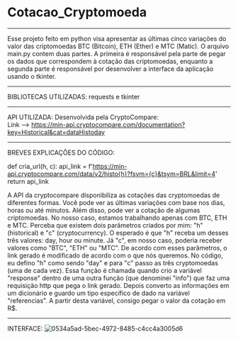 # Cotacao_Cryptomoeda

---------------------------------------------------------------------------------------------

Esse projeto feito em python visa apresentar as últimas cinco variações do valor das criptomoedas BTC (Bitcoin), ETH (Ether) e MTC (Matic).
O arquivo main.py contem duas partes. A primeira é responsável pela parte de pegar os dados que correspondem à cotação das criptomoedas,
enquanto a segunda parte é responsável por desenvolver a interface da aplicação usando o tkinter.

---------------------------------------------------------------------------------------------

BIBLIOTECAS UTILIZADAS: 
requests e tkinter

---------------------------------------------------------------------------------------------

API UTILIZADA:
Desenvolvida pela CryptoCompare:  
Link --> https://min-api.cryptocompare.com/documentation?key=Historical&cat=dataHistoday

---------------------------------------------------------------------------------------------

BREVES EXPLICAÇÕES DO CÓDIGO:

def cria_url(h, c):
    api_link = f'https://min-api.cryptocompare.com/data/v2/histo{h}?fsym={c}&tsym=BRL&limit=4'
    return api_link

A API da cryptocompare disponibiliza as cotações das cryptomoedas de diferentes formas. Você pode ver as últimas variações com base nos dias, horas ou até minutos. Além disso, pode ver a cotação de algumas criptomoedas. No nosso caso, estamos trabalhando apenas com BTC, ETH e MTC. Perceba que existem dois parâmetros criados por mim: "h" (historical) e "c" (cryptocurrency). O esperado é que "h" receba um desses três valores: day, hour ou minute. Já "c", em nosso caso, poderia receber valores como "BTC", "ETH" ou "MTC". De acordo com esses parâmetros, o link gerado é modificado de acordo com o que nós queremos. No código, eu defino "h" como sendo "day" e para "c" passo as três cryptomoedas (uma de cada vez). Essa função é chamada quando crio a variável "response" dentro de uma outra função (que denominei "info") que faz uma requisição http que pega o link gerado. Depois converto as informações em um dicionário e guardo um tipo específico de dado na variável "referencias".  A partir desta variável, consigo pegar o valor da cotação em R$.

---------------------------------------------------------------------------------------------

INTERFACE:
![0534a5ad-5bec-4972-8485-c4cc4a3005d6](https://github.com/Gb-dev371/Cotacao_Cryptomoeda/assets/116456573/4e195ddb-6035-4653-b0ea-c697ceb3e1a5)

